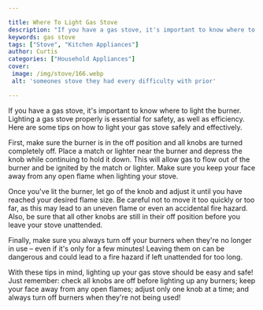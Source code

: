 ```yaml
---

title: Where To Light Gas Stove
description: "If you have a gas stove, it's important to know where to light the burner. Lighting a gas stove properly is essential for safety, ...learn more"
keywords: gas stove
tags: ["Stove", "Kitchen Appliances"]
author: Curtis
categories: ["Household Appliances"]
cover: 
 image: /img/stove/166.webp
 alt: 'someones stove they had every difficulty with prior'

---
```


If you have a gas stove, it's important to know where to light the burner. Lighting a gas stove properly is essential for safety, as well as efficiency. Here are some tips on how to light your gas stove safely and effectively.

First, make sure the burner is in the off position and all knobs are turned completely off. Place a match or lighter near the burner and depress the knob while continuing to hold it down. This will allow gas to flow out of the burner and be ignited by the match or lighter. Make sure you keep your face away from any open flame when lighting your stove.

Once you've lit the burner, let go of the knob and adjust it until you have reached your desired flame size. Be careful not to move it too quickly or too far, as this may lead to an uneven flame or even an accidental fire hazard. Also, be sure that all other knobs are still in their off position before you leave your stove unattended.

Finally, make sure you always turn off your burners when they're no longer in use – even if it's only for a few minutes! Leaving them on can be dangerous and could lead to a fire hazard if left unattended for too long. 

With these tips in mind, lighting up your gas stove should be easy and safe! Just remember: check all knobs are off before lighting up any burners; keep your face away from any open flames; adjust only one knob at a time; and always turn off burners when they're not being used!
